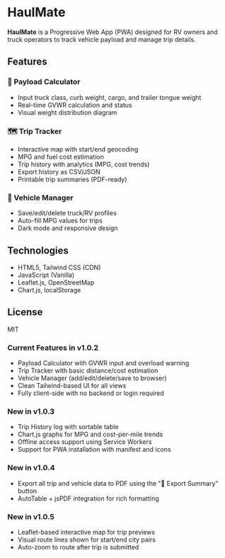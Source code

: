 # HaulMate

**HaulMate** is a Progressive Web App (PWA) designed for RV owners and truck operators to track vehicle payload and manage trip details.

## Features

### 🚛 Payload Calculator
- Input truck class, curb weight, cargo, and trailer tongue weight
- Real-time GVWR calculation and status
- Visual weight distribution diagram

### 🗺 Trip Tracker
- Interactive map with start/end geocoding
- MPG and fuel cost estimation
- Trip history with analytics (MPG, cost trends)
- Export history as CSV/JSON
- Printable trip summaries (PDF-ready)

### 🚙 Vehicle Manager
- Save/edit/delete truck/RV profiles
- Auto-fill MPG values for trips
- Dark mode and responsive design

## Technologies
- HTML5, Tailwind CSS (CDN)
- JavaScript (Vanilla)
- Leaflet.js, OpenStreetMap
- Chart.js, localStorage

## License
MIT


### Current Features in v1.0.2
- Payload Calculator with GVWR input and overload warning
- Trip Tracker with basic distance/cost estimation
- Vehicle Manager (add/edit/delete/save to browser)
- Clean Tailwind-based UI for all views
- Fully client-side with no backend or login required


### New in v1.0.3
- Trip History log with sortable table
- Chart.js graphs for MPG and cost-per-mile trends
- Offline access support using Service Workers
- Support for PWA installation with manifest and icons


### New in v1.0.4
- Export all trip and vehicle data to PDF using the "📄 Export Summary" button
- AutoTable + jsPDF integration for rich formatting


### New in v1.0.5
- Leaflet-based interactive map for trip previews
- Visual route lines shown for start/end city pairs
- Auto-zoom to route after trip is submitted
